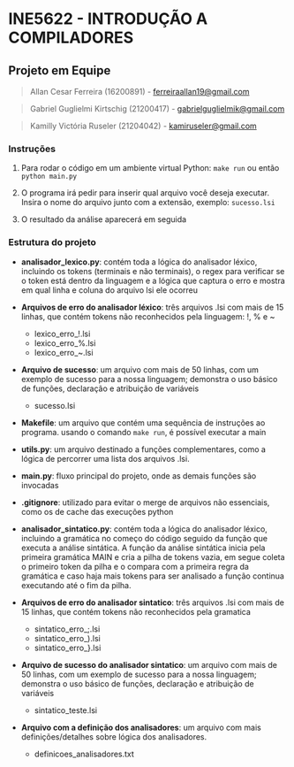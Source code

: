 # INE5622 - INTRODUÇÃO A COMPILADORES

## Projeto em Equipe

> Allan Cesar Ferreira (16200891) - ferreiraallan19@gmail.com

> Gabriel Guglielmi Kirtschig (21200417) - gabrielguglielmik@gmail.com

> Kamilly Victória Ruseler (21204042) - kamiruseler@gmail.com

### Instruções

1. Para rodar o código em um ambiente virtual Python: `make run` ou então `python main.py`

3. O programa irá pedir para inserir qual arquivo você deseja executar. Insira o nome do arquivo junto com a extensão, exemplo: `sucesso.lsi`

4. O resultado da análise aparecerá em seguida

### Estrutura do projeto

- **analisador_lexico.py**: 
contém toda a lógica do analisador léxico, incluindo os tokens (terminais e não terminais), o regex para verificar se o token está dentro da linguagem e a lógica que captura o erro e mostra em qual linha e coluna do arquivo lsi ele ocorreu


- **Arquivos de erro do analisador léxico**:
três arquivos .lsi com mais de 15 linhas, que contém tokens não reconhecidos pela linguagem: !, % e ~
    - lexico_erro_!.lsi
    - lexico_erro_%.lsi
    - lexico_erro_~.lsi
      

- **Arquivo de sucesso**:
um arquivo com mais de 50 linhas, com um exemplo de sucesso para a nossa linguagem; demonstra o uso básico de funções, declaração e atribuição de variáveis
    - sucesso.lsi
      

- **Makefile**:
um arquivo que contém uma sequência de instruções ao programa. usando o comando `make run`, é possível executar a main


- **utils.py**:
um arquivo destinado a funções complementares, como a lógica de percorrer uma lista dos arquivos .lsi.


- **main.py**:
fluxo principal do projeto, onde as demais funções são invocadas


- **.gitignore**:
utilizado para evitar o merge de arquivos não essenciais, como os de cache das execuções python


- **analisador_sintatico.py**: 
contém toda a lógica do analisador léxico, incluindo a gramática no começo do código seguido da função que executa a análise sintática. A função da análise sintática inicia pela primeira gramática MAIN e cria a pilha de tokens vazia, em segue coleta o primeiro token da pilha e o compara com a primeira regra da gramática e caso haja mais tokens para ser analisado a função continua executando até o fim da pilha.


- **Arquivos de erro do analisador sintatico**:
três arquivos .lsi com mais de 15 linhas, que contém tokens não reconhecidos pela gramatica
    - sintatico_erro_;.lsi
    - sintatico_erro_).lsi
    - sintatico_erro_}.lsi
      

- **Arquivo de sucesso do analisador sintatico**:
um arquivo com mais de 50 linhas, com um exemplo de sucesso para a nossa linguagem; demonstra o uso básico de funções, declaração e atribuição de variáveis
    - sintatico_teste.lsi
      

- **Arquivo com a definição dos analisadores**:
um arquivo com mais definições/detalhes sobre lógica dos analisadores.
    - definicoes_analisadores.txt
